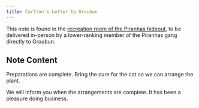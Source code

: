 ```yaml
---
title: Carlton's Letter to Groubun
---
```


This note is found in the [recreation room of the Piranhas hideout](../scenes/07-infiltrating-the-hideout.md#carltons-letter), to be delivered in-person by a lower-ranking member of the Piranhas gang directly to Groubun.

## Note Content

Preparations are complete.
Bring the cure for the cat so we can arrange the plant.

We will inform you when the arrangements are complete.
It has been a pleasure doing business.
